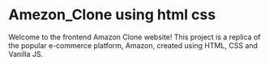 # Amezon_Clone using html css
 Welcome to the frontend Amazon Clone website! This project is a replica of the popular e-commerce platform, Amazon, created using HTML, CSS and Vanilla JS.
